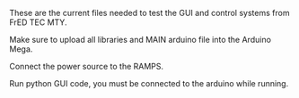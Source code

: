 These are the current files needed to test the GUI and control systems from FrED TEC MTY.

Make sure to upload all libraries and MAIN arduino file into the Arduino Mega.

Connect the power source to the RAMPS.

Run python GUI code, you must be connected to the arduino while running.


